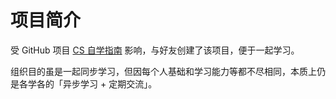 # 项目简介

受 GitHub 项目 [CS 自学指南](https://github.com/pkuflyingpig/cs-self-learning/) 影响，与好友创建了该项目，便于一起学习。

组织目的虽是一起同步学习，但因每个人基础和学习能力等都不尽相同，本质上仍是各学各的「异步学习 + 定期交流」。